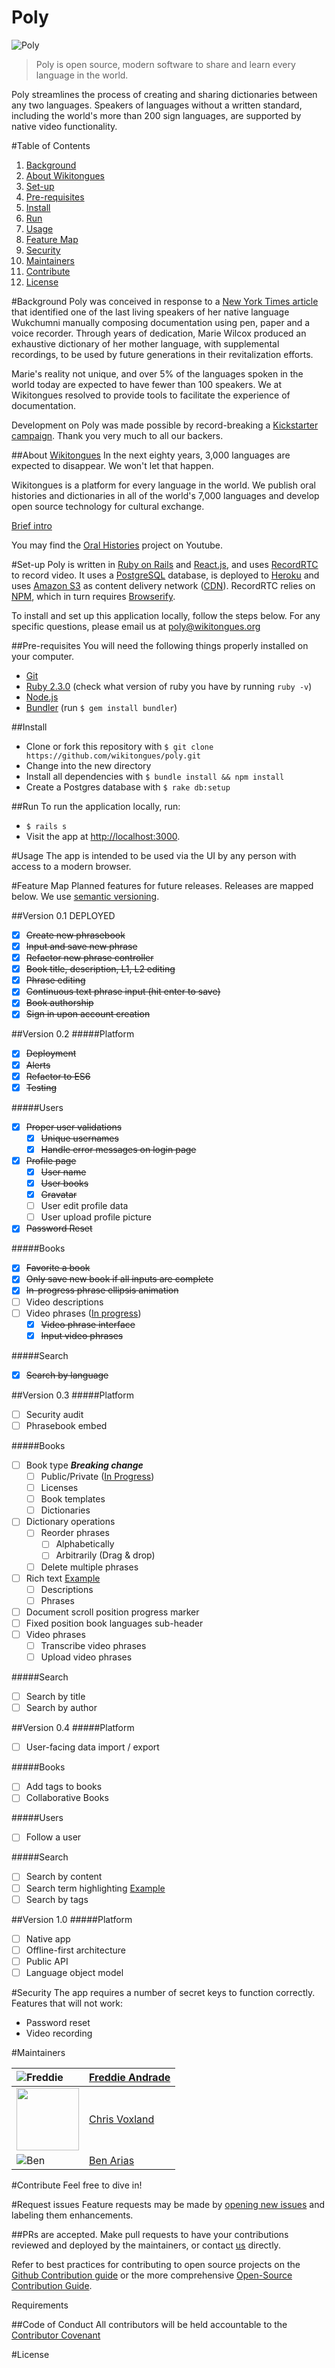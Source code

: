 # Poly

![Poly](https://raw.githubusercontent.com/wikitongues/poly/master/polyPoster.jpg)

> Poly is open source, modern software to share and learn every language in the world.

Poly streamlines the process of creating and sharing dictionaries between any two languages. Speakers of languages without a written standard, including the world's more than 200 sign languages, are supported by native video functionality.

#Table of Contents
1. [Background](#background)
  1. [About Wikitongues](#about-wikitongues)
1. [Set-up](#install)
  1. [Pre-requisites](#pre-requisits)
  1. [Install](#install)
  1. [Run](#run)
1. [Usage](#usage)
1. [Feature Map](#feature-map)
1. [Security](#security)
1. [Maintainers](#maintainers)
1. [Contribute](#contribute)
1. [License](#license)

#Background
Poly was conceived in response to a [New York Times article](https://www.nytimes.com/2014/08/19/opinion/who-speaks-wukchumni.html) that identified one of the last living speakers of her native language Wukchumni manually composing documentation using pen, paper and a voice recorder. Through years of dedication, Marie Wilcox produced an exhaustive dictionary of her mother language, with supplemental recordings, to be used by future generations in their revitalization efforts.

Marie's reality not unique, and over 5% of the languages spoken in the world today are expected to have fewer than 100 speakers. We at Wikitongues resolved to provide tools to facilitate the experience of documentation.

Development on Poly was made possible by record-breaking a [Kickstarter campaign](www.kck.st/poly). Thank you very much to all our backers.

##About [Wikitongues](www.wikitongues.org)
In the next eighty years, 3,000 languages are expected to disappear. We won't let that happen.

Wikitongues is a platform for every language in the world. We publish oral histories and dictionaries in all of the world's 7,000 languages and develop open source technology for cultural exchange.

[Brief intro](https://youtu.be/54zMtbaDFL8)

You may find the [Oral Histories](https://youtube.com/wikitongues) project on Youtube.

#Set-up
Poly is written in [Ruby on Rails](http://rubyonrails.org/) and [React.js](https://facebook.github.io/react/), and uses [RecordRTC](recordrtc.org) to record video. It uses a [PostgreSQL](https://www.postgresql.org/) database, is deployed to [Heroku](heroku.com) and uses [Amazon S3](https://aws.amazon.com/s3) as content delivery network ([CDN](https://en.wikipedia.org/wiki/Content_delivery_network)). RecordRTC relies on [NPM](https://www.npmjs.com/), which in turn requires [Browserify](http://browserify.org/).

To install and set up this application locally, follow the steps below. For any specific questions, please email us at [poly@wikitongues.org](mailto:poly@wikitongues.org)

##Pre-requisites
You will need the following things properly installed on your computer.
* [Git](http://git-scm.com/)
* [Ruby 2.3.0](https://www.ruby-lang.org/en/downloads/) (check what version of ruby you have by running `ruby -v`)
* [Node.js](https://nodejs.org/en/)
* [Bundler](http://bundler.io/) (run `$ gem install bundler`)

##Install
* Clone or fork this repository with `$ git clone https://github.com/wikitongues/poly.git`
* Change into the new directory
* Install all dependencies with `$ bundle install && npm install`
* Create a Postgres database with `$ rake db:setup`

##Run
To run the application locally, run:
* `$ rails s`
* Visit the app at [http://localhost:3000](http://localhost:3000).

<!-- ## Alternative Workflow with Convox and Docker
An alternative to running poly that dispenses from installing prerequisites like ruby, Postgres, etc... locally is to use [docker](https://www.docker.com/) to run poly locally, namely via the [convox](https://convox.com/) cli.

* [Install docker](https://www.docker.com/products/docker) for your operating system
* [Install convox](https://dl.equinox.io/convox/convox/stable) for your operating system
* Clone or fork this repository with `git clone https://github.com/wikitongues/poly.git`
* Change into the new directory
* Run `bin/poly-setup` once to setup poly (will take a while the first time as docker images are downloaded and built)
* Run `bin/poly-start` to run poly locally (data will be persisted to `~/.convox/volumes/poly/database/var/lib/postgresql/`)
* Run `bin/poly-migrate` in case poly has some pending migrations
* Visit the app at [http://localhost:3000](http://localhost:3000). -->

#Usage
The app is intended to be used via the UI by any person with access to a modern browser.

#Feature Map
Planned features for future releases. Releases are mapped below. We use [semantic versioning](http://semver.org/).

##Version 0.1 DEPLOYED
- [x] ~~Create new phrasebook~~
- [x] ~~Input and save new phrase~~
- [x] ~~Refactor new phrase controller~~
- [x] ~~Book title, description, L1, L2 editing~~
- [x] ~~Phrase editing~~
- [x] ~~Continuous text phrase input (hit enter to save)~~
- [x] ~~Book authorship~~
- [x] ~~Sign in upon account creation~~

##Version 0.2
#####Platform
- [x] ~~Deployment~~
- [x] ~~Alerts~~
- [x] ~~Refactor to ES6~~
- [x] ~~Testing~~

#####Users
- [x] ~~Proper user validations~~
  - [x] ~~Unique usernames~~
  - [x] ~~Handle error messages on login page~~
- [x] ~~Profile page~~
  - [x] ~~User name~~
  - [x] ~~User books~~
  - [x] ~~Gravatar~~
  - [ ] User edit profile data
  - [ ] User upload profile picture
- [x] ~~Password Reset~~

#####Books
- [x] ~~Favorite a book~~
- [x] ~~Only save new book if all inputs are complete~~
- [x] ~~In-progress phrase ellipsis animation~~
- [ ] Video descriptions
- [ ] Video phrases ([In progress](https://github.com/wikitongues/poly/tree/video-comp-ben))
  - [x] ~~Video phrase interface~~
  - [x] ~~Input video phrases~~

#####Search
- [x] ~~Search by language~~

##Version  0.3
#####Platform
- [ ] Security audit
- [ ] Phrasebook embed

#####Books
- [ ] Book type ***Breaking change***
  - [ ] Public/Private ([In Progress](https://github.com/wikitongues/poly/tree/draft-books))
  - [ ] Licenses
  - [ ] Book templates
  - [ ] Dictionaries
- [ ] Dictionary operations
  - [ ] Reorder phrases
    - [ ] Alphabetically
    - [ ] Arbitrarily (Drag & drop)
  - [ ] Delete multiple phrases
- [ ] Rich text [Example](https://facebook.github.io/draft-js/docs/overview.html#content)
  - [ ] Descriptions
  - [ ] Phrases
- [ ] Document scroll position progress marker
- [ ] Fixed position book languages sub-header
- [ ] Video phrases
  - [ ] Transcribe video phrases
  - [ ] Upload video phrases

#####Search
- [ ] Search by title
- [ ] Search by author

##Version 0.4
#####Platform
- [ ] User-facing data import / export

#####Books
- [ ] Add tags to books
- [ ] Collaborative Books

#####Users
- [ ] Follow a user

#####Search
- [ ] Search by content
- [ ] Search term highlighting [Example](https://github.com/bvaughn/react-highlight-words)
- [ ] Search by tags

##Version 1.0
#####Platform
- [ ] Native app
- [ ] Offline-first architecture
- [ ] Public API
- [ ] Language object model

#Security
The app requires a number of secret keys to function correctly. Features that will not work:
* Password reset
* Video recording

#Maintainers

|![Freddie](https://avatars1.githubusercontent.com/u/2080065?v=3&s=100)|[Freddie Andrade](https://github.com/FredericoAndrade)|
|:---|:---|
|<img src="https://avatars3.githubusercontent.com/u/2336288?v=3&s=100" width="100px">|[Chris Voxland](https://github.com/ChrisVoxland)|
|![Ben](https://avatars1.githubusercontent.com/u/12382534?v=3&s=100)|[Ben Arias](https://github.com/bjlaa)|

#Contribute
Feel free to dive in!

#Request issues
Feature requests may be made by [opening new issues](https://github.com/wikitongues/poly/issues/new) and labeling them enhancements.

##PRs are accepted.
Make pull requests to have your contributions reviewed and deployed by the maintainers, or contact [us](mailto:poly@wikitongues.org) directly.

Refer to best practices for contributing to open source projects on the [Github Contribution guide](https://guides.github.com/activities/contributing-to-open-source/) or the more comprehensive [Open-Source Contribution Guide](http://www.contribution-guide.org/).

Requirements

##Code of Conduct
All contributors will be held accountable to the [Contributor Covenant](http://contributor-covenant.org/version/1/4/)

#License






<!-- ### Community -->
<!-- Join us on our open [Slack](http://wikitongues-slack.herokuapp.com/) channel. -->

